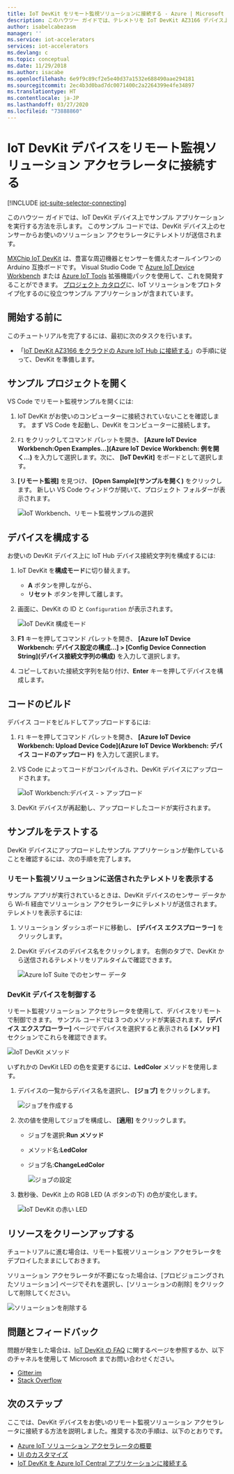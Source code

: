 ```yaml
---
title: IoT DevKit をリモート監視ソリューションに接続する - Azure | Microsoft Docs
description: このハウツー ガイドでは、テレメトリを IoT DevKit AZ3166 デバイス上のセンサーから監視および視覚化するためのリモート監視ソリューション アクセラレータに送信する方法について説明します。
author: isabelcabezasm
manager: ''
ms.service: iot-accelerators
services: iot-accelerators
ms.devlang: c
ms.topic: conceptual
ms.date: 11/29/2018
ms.author: isacabe
ms.openlocfilehash: 6e9f9c89cf2e5e40d37a1532e688490aae294181
ms.sourcegitcommit: 2ec4b3d0bad7dc0071400c2a2264399e4fe34897
ms.translationtype: HT
ms.contentlocale: ja-JP
ms.lasthandoff: 03/27/2020
ms.locfileid: "73888860"
---
```

# <a name="connect-an-iot-devkit-device-to-the-remote-monitoring-solution-accelerator"></a>IoT DevKit デバイスをリモート監視ソリューション アクセラレータに接続する

[!INCLUDE [iot-suite-selector-connecting](../../includes/iot-suite-selector-connecting.md)]

このハウツー ガイドでは、IoT DevKit デバイス上でサンプル アプリケーションを実行する方法を示します。 このサンプル コードでは、DevKit デバイス上のセンサーからお使いのソリューション アクセラレータにテレメトリが送信されます。

[MXChip IoT DevKit](https://aka.ms/iot-devkit) は、豊富な周辺機器とセンサーを備えたオールインワンの Arduino 互換ボードです。 Visual Studio Code で [Azure IoT Device Workbench](https://aka.ms/iot-workbench) または [Azure IoT Tools](https://aka.ms/azure-iot-tools) 拡張機能パックを使用して、これを開発することができます。 [プロジェクト カタログ](https://microsoft.github.io/azure-iot-developer-kit/docs/projects/)に、IoT ソリューションをプロトタイプ化するのに役立つサンプル アプリケーションが含まれています。

## <a name="before-you-begin"></a>開始する前に

このチュートリアルを完了するには、最初に次のタスクを行います。

* 「[IoT DevKit AZ3166 をクラウドの Azure IoT Hub に接続する](/azure/iot-hub/iot-hub-arduino-iot-devkit-az3166-get-started)」の手順に従って、DevKit を準備します。

## <a name="open-sample-project"></a>サンプル プロジェクトを開く

VS Code でリモート監視サンプルを開くには:

1. IoT DevKit がお使いのコンピューターに接続されていないことを確認します。 まず VS Code を起動し、DevKit をコンピューターに接続します。

1. `F1` をクリックしてコマンド パレットを開き、 **[Azure IoT Device Workbench:Open Examples...]\(Azure IoT Device Workbench: 例を開く...\)** を入力して選択します。次に、 **[IoT DevKit]** をボードとして選択します。

1. **[リモート監視]** を見つけ、 **[Open Sample]\(サンプルを開く\)** をクリックします。 新しい VS Code ウィンドウが開いて、プロジェクト フォルダーが表示されます。

   ![IoT Workbench、リモート監視サンプルの選択](media/iot-accelerators-arduino-iot-devkit-az3166-devkit-remote-monitoringv2/iot-workbench-example.png)

## <a name="configure-the-device"></a>デバイスを構成する

お使いの DevKit デバイス上に IoT Hub デバイス接続文字列を構成するには:

1. IoT DevKit を**構成モード**に切り替えます。

    * **A** ボタンを押しながら、
    * **リセット** ボタンを押して離します。

1. 画面に、DevKit の ID と `Configuration` が表示されます。

    ![IoT DevKit 構成モード](media/iot-accelerators-arduino-iot-devkit-az3166-devkit-remote-monitoringv2/devkit-configuration-mode.png)

1. **F1** キーを押してコマンド パレットを開き、 **[Azure IoT Device Workbench: デバイス設定の構成...] > [Config Device Connection String]\(デバイス接続文字列の構成\)** を入力して選択します。

1. コピーしておいた接続文字列を貼り付け、**Enter** キーを押してデバイスを構成します。

## <a name="build-the-code"></a>コードのビルド

デバイス コードをビルドしてアップロードするには:

1. `F1` キーを押してコマンド パレットを開き、 **[Azure IoT Device Workbench: Upload Device Code]\(Azure IoT Device Workbench: デバイス コードのアップロード\)** を入力して選択します。

1. VS Code によってコードがコンパイルされ、DevKit デバイスにアップロードされます。

    ![IoT Workbench:デバイス - > アップロード](media/iot-accelerators-arduino-iot-devkit-az3166-devkit-remote-monitoringv2/iot-workbench-device-uploaded.png)

1. DevKit デバイスが再起動し、アップロードしたコードが実行されます。

## <a name="test-the-sample"></a>サンプルをテストする

DevKit デバイスにアップロードしたサンプル アプリケーションが動作していることを確認するには、次の手順を完了します。

### <a name="view-the-telemetry-sent-to-remote-monitoring-solution"></a>リモート監視ソリューションに送信されたテレメトリを表示する

サンプル アプリが実行されているときは、DevKit デバイスのセンサー データから Wi-fi 経由でソリューション アクセラレータにテレメトリが送信されます。 テレメトリを表示するには:

1. ソリューション ダッシュボードに移動し、 **[デバイス エクスプローラー]** をクリックします。

1. DevKit デバイスのデバイス名をクリックします。 右側のタブで、DevKit から送信されるテレメトリをリアルタイムで確認できます。

    ![Azure IoT Suite でのセンサー データ](media/iot-accelerators-arduino-iot-devkit-az3166-devkit-remote-monitoringv2/azure-iot-suite-dashboard.png)

### <a name="control-the-devkit-device"></a>DevKit デバイスを制御する

リモート監視ソリューション アクセラレータを使用して、デバイスをリモートで制御できます。 サンプル コードでは 3 つのメソッドが実装されます。 **[デバイス エクスプローラー]** ページでデバイスを選択すると表示される **[メソッド]** セクションでこれらを確認できます。

![IoT DevKit メソッド](media/iot-accelerators-arduino-iot-devkit-az3166-devkit-remote-monitoringv2/azure-iot-suite-methods.png)

いずれかの DevKit LED の色を変更するには、**LedColor** メソッドを使用します。

1. デバイスの一覧からデバイス名を選択し、 **[ジョブ]** をクリックします。

    ![ジョブを作成する](media/iot-accelerators-arduino-iot-devkit-az3166-devkit-remote-monitoringv2/azure-iot-suite-job.png)

1. 次の値を使用してジョブを構成し、 **[適用]** をクリックします。

   * ジョブを選択:**Run メソッド**
   * メソッド名:**LedColor**
   * ジョブ名:**ChangeLedColor**

     ![ジョブの設定](media/iot-accelerators-arduino-iot-devkit-az3166-devkit-remote-monitoringv2/iot-suite-change-color.png)

1. 数秒後、DevKit 上の RGB LED (A ボタンの下) の色が変化します。

    ![IoT DevKit の赤い LED](media/iot-accelerators-arduino-iot-devkit-az3166-devkit-remote-monitoringv2/azure-iot-suite-devkit-led.png)

## <a name="clean-up-resources"></a>リソースをクリーンアップする

チュートリアルに進む場合は、リモート監視ソリューション アクセラレータをデプロイしたままにしておきます。

ソリューション アクセラレータが不要になった場合は、[プロビジョニングされたソリューション] ページでそれを選択し、[ソリューションの削除] をクリックして削除してください。

![ソリューションを削除する](media/quickstart-remote-monitoring-deploy/deletesolution.png)

## <a name="problems-and-feedback"></a>問題とフィードバック

問題が発生した場合は、[IoT DevKit の FAQ](https://microsoft.github.io/azure-iot-developer-kit/docs/faq/) に関するページを参照するか、以下のチャネルを使用して Microsoft までお問い合わせください。

* [Gitter.im](https://gitter.im/Microsoft/azure-iot-developer-kit)
* [Stack Overflow](https://stackoverflow.com/questions/tagged/iot-devkit)

## <a name="next-steps"></a>次のステップ

ここでは、DevKit デバイスをお使いのリモート監視ソリューション アクセラレータに接続する方法を説明しました。推奨する次の手順は、以下のとおりです。

* [Azure IoT ソリューション アクセラレータの概要](https://docs.microsoft.com/azure/iot-accelerators/)
* [UI のカスタマイズ](iot-accelerators-remote-monitoring-customize.md)
* [IoT DevKit を Azure IoT Central アプリケーションに接続する](../iot-central/core/howto-connect-devkit.md)